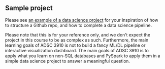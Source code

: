 ## Sample project

Please see [an example of a data science project](https://github.com/slalom-ubc-mds/Power-Price-Prediction/tree/main) for your inspiration of how to structure a Github repo, and how to complete a data science pipeline. 

Please note that this is for your reference only, and we don't expect the project in this course to be as complex as such. Furthermore, the main learning goals of ADSC 3910 is not to build a fancy ML/DL pipeline or interactive visualization dashboard. The main goals of ADSC 3910 is to apply what you learn on non-SQL databases and PySpark to apply them in a simple data science project to answer a meaningful question. 


